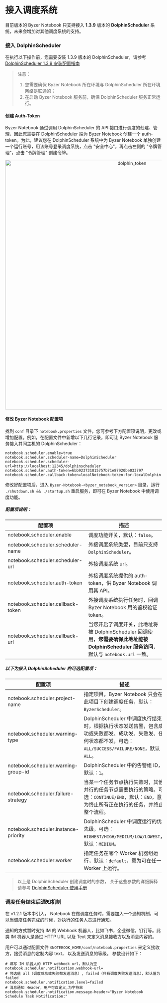 # 接入调度系统

目前版本的 Byzer Notebook 只支持接入 **1.3.9** 版本的 **DolphinScheduler** 系统，未来会增加对其他调度系统的支持。

### 接入 DolphinScheduler

在执行以下操作前，您需要安装 1.3.9 版本的 DolphinScheduler，请参考 [DolphinScheduler 1.3.9 安装配置指南](/byzer-notebook/zh-cn/schedule/install_dolphinscheduler.md)

> 注意：
>
> 1. 您需要确保 Byzer Notebook 所在环境与 DolphinScheduler 所在环境网络是联通的；
>2. 在启动 Byzer Notebook 服务前，确保 DolphinScheduler 服务正常运行。

#### 创建 Auth-Token

Byzer Notebook 通过调用 DolphinScheduler 的 API 接口进行调度的创建、管理，因此您需要在 DolphinScheduler 端为 Byzer Notebook 创建一个
auth-token。为此，建议您在 DolphinScheduler 系统中为 Byzer Notebook 单独创建一个运行账号，用该账号登录调度系统，点击 "安全中心"，再点击左侧的 "令牌管理"，点击 "令牌管理" 创建令牌。

<p align="center">
    <img src="/byzer-notebook/zh-cn/schedule/images/dolphin_token.png" alt="dolphin_token"  width="800"/>
</p>

#### 修改 Byzer Notebook 配置项

找到 `conf` 目录下 `notebook.properties` 文件，您可参考下方配置项说明，更改或增加配置。例如，在配置文件中新增以下几行记录，即可让 Byzer Notebook 服务接入其同主机的
DolphinScheduler：

```properties
notebook.scheduler.enable=true
notebook.scheduler.scheduler-name=DolphinScheduler
notebook.scheduler.scheduler-url=http://localhost:12345/dolphinscheduler
notebook.scheduler.auth-token=6bb923731815757b71e87920be033797
notebook.scheduler.callback-token=localNotebook-token-for-localDolphin
```

修改好配置项后，进入 `Byzer-Notebook-<byzer_notebook_version>` 目录，运行 `./shutdown.sh && ./startup.sh` 重启服务，即可在 Byzer Notebook
中使用调度功能。

##### 配置项说明：

| 配置项                               | 描述                                                                                                |
|-----------------------------------|---------------------------------------------------------------------------------------------------|
| notebook.scheduler.enable         | 调度功能开关，默认：`false`。                                                                                |
| notebook.scheduler.scheduler-name | 外接调度系统类型，目前只支持 `DolphinScheduler`。                                                                |
| notebook.scheduler.scheduler-url  | 外接调度系统 url。                                                                                       |
| notebook.scheduler.auth-token     | 外接调度系统提供的 auth-token，供 Byzer Notebook 调用其 API。                                                    |
| notebook.scheduler.callback-token | 外接调度系统执行任务时，回调 Byzer Notebook 用的鉴权验证 token。                                                       |
| notebook.scheduler.callback-url   | 当您开启了调度开关，此地址将被 DolphinScheduler 回调使用，**您需要确保此地址能被 DolphinScheduler 服务访问**，默认与 `notebook.url` 一致。 |

##### 以下为接入 DolphinScheduler 的可选配置项：

| 配置项                                  | 描述                                                                                                     |
|--------------------------------------|--------------------------------------------------------------------------------------------------------|
| notebook.scheduler.project-name      | 指定项目，Byzer Notebook 只会在此项目下创建调度任务，默认：`ByzerScheduler`。                                                 |
| notebook.scheduler.warning-type      | DolphinScheduler 中调度执行结束时，根据执行状态发送告警，包含成功或失败都发、成功发、失败发、任何状态都不发，可选：`ALL/SUCCESS/FAILURE/NONE`，默认：`ALL`。 |
| notebook.scheduler.warning-group-id  | DolphinScheduler 中的告警组 ID，默认：`1`。                                                                      |
| notebook.scheduler.failure-strategy  | 当某一个任务节点执行失败时，其他并行的任务节点需要执行的策略。可选：`CONTINUE/END`，默认：`END`，意为终止所有正在执行的任务，并终止整个流程。                       |
| notebook.scheduler.instance-priority | DolphinScheduler 中调度运行的优先级，可选：`HIGHEST/HIGH/MEDIUM/LOW/LOWEST`，默认：`MEDIUM`。                            |
| notebook.scheduler.worker            | 指定任务在哪个 Worker 机器组运行，默认：`default`，意为可在任一 Worker 上运行。                                                   |

> 以上是 DolphinScheduler 创建调度时的参数， 关于这些参数的详细解释请参考 [DolphinScheduler 使用手册](https://dolphinscheduler.apache.org/zh-cn/docs/1.3.9/user_doc/system-manual.html)

### 调度任务结束后通知机制

在 v1.2.1 版本中引入， Notebook 在做调度任务时，需要加入一个通知机制，可以当调度任务完成的时候，对执行的任务人员进行通知。

通知的方式暂时支持 IM 的 Webhook 机器人，比如飞书，企业微信，钉钉等。此类 IM 机器人是通过 HTTP URL 以及 Text 来定义消息接收方以及消息内容的。


用户可以通过配置文件 `$NOTEBOOK_HOME/conf/notebook.properties` 来定义接收方，接受消息的定制内容 text， 以及发送消息的等级。
参数设计如下：

```
# 填写 IM 机器人的 HTTP webhook url，默认为空
notebook.scheduler.notification.webhook-url= 
# 可选值 all（调度成功或失败都发送消息）, failed（只有调度失败发送消息），默认值为 failed
notebook.scheduler.notification.level=failed
# 消息通知 Header，用户可自定义,为字符串
notebook.scheduler.notification.message-header="Byzer Notebook Schedule Task Notification:"
```